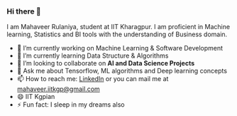 ### Hi there 👋


I am Mahaveer Rulaniya, student at IIT Kharagpur. I am proficient in Machine learning, Statistics and BI tools with the understanding of Business domain.

- 🔭 I’m currently working on Machine Learning & Software Development
- 🌱 I’m currently learning Data Structure & Algorithms
- 👯 I’m looking to collaborate on **AI and Data Science Projects**
- 💬 Ask me about Tensorflow, ML algorithms and Deep learning concepts
- 📫 How to reach me: [LinkedIn](https://www.linkedin.com/in/mahaveer-rulaniya/) or you can mail me at mahaveer.iitkgp@gmail.com
- 😄 IIT Kgpian
- ⚡ Fun fact: I sleep in my dreams also


